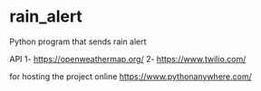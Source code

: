 # rain_alert
Python program that sends rain alert

API
1- https://openweathermap.org/
2- https://www.twilio.com/

for hosting the project online
https://www.pythonanywhere.com/
